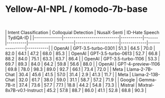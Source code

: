 # Yellow-AI-NPL / komodo-7b-base

&nbsp;

| Intent Classification | Colloquial Detection | NusaX-Senti | ID-Hate Speech | TydiQA-ID |
|--------------|----------------------------|-----------|-------|----------|-----------------------|----------------------|-------------|----------------|-----------|
| OpenAI       | GPT-3.5-turbo-0301         | 51.3      | 64.5  | 70.0     | 82.0                  | 64.1                 | 47.2        | 68.0           | 85.3      |
| OpenAI       | GPT-3.5-turbo-0613         | 52.7      | 66.8  | 88.2     | 84.0                  | 75.1                 | 63.3        | 63.7           | 86.4      |
| OpenAI       | GPT-3.5-turbo-1106         | 53.3      | 69.7  | 89.3     | 84.0                  | 64.2                 | 59.8        | 56.6           | 88.0      |
| OpenAI       | GPT-4-preview-1106         | 69.8      | 78.0  | 98.3     | 89.0                  | 92.7                 | 66.1        | 73.4           | 72.0      |
| Meta         | Llama-2-7B-Chat            | 30.4      | 45.6  | 41.5     | 57.0                  | 31.4                 | 2.9         | 41.3           | 11.7      |
| Meta         | Llama-2-13B-Chat           | 32.0      | 61.7  | 38.0     | 59.0                  | 31.1                 | 58.7        | 57.2           | 71.9      |
| Google       | Gemma-7B-it                | 37.4      | 73.6  | 57.7     | 77.1                  | 18.8                 | 44.2        | 54.8           | 73.3      |
| Mistral      | Mixtral-8x7B-v0.1-Instruct | 45.2      | 57.8  | 88.7     | 86.0                  | 41.1                 | 52.8        | 68.8           | 90.3      |

